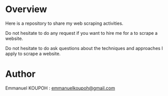 # Overview

Here is a repository to share my web scraping activities.

Do not hesitate to do any request if you want to hire me for a to scrape a website. 

Do not hesitate to do ask questions about the techniques and approaches I apply to scrape a website. 

# Author
Emmanuel KOUPOH : emmanuelkoupoh@gmail.com